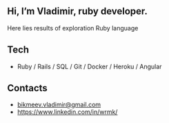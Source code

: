## Hi, I’m Vladimir, ruby developer.
Here lies results of exploration Ruby language

## Tech
- Ruby / Rails / SQL / Git / Docker / Heroku / Angular

## Contacts
- bikmeev.vladimir@gmail.com
- https://www.linkedin.com/in/wrmk/
